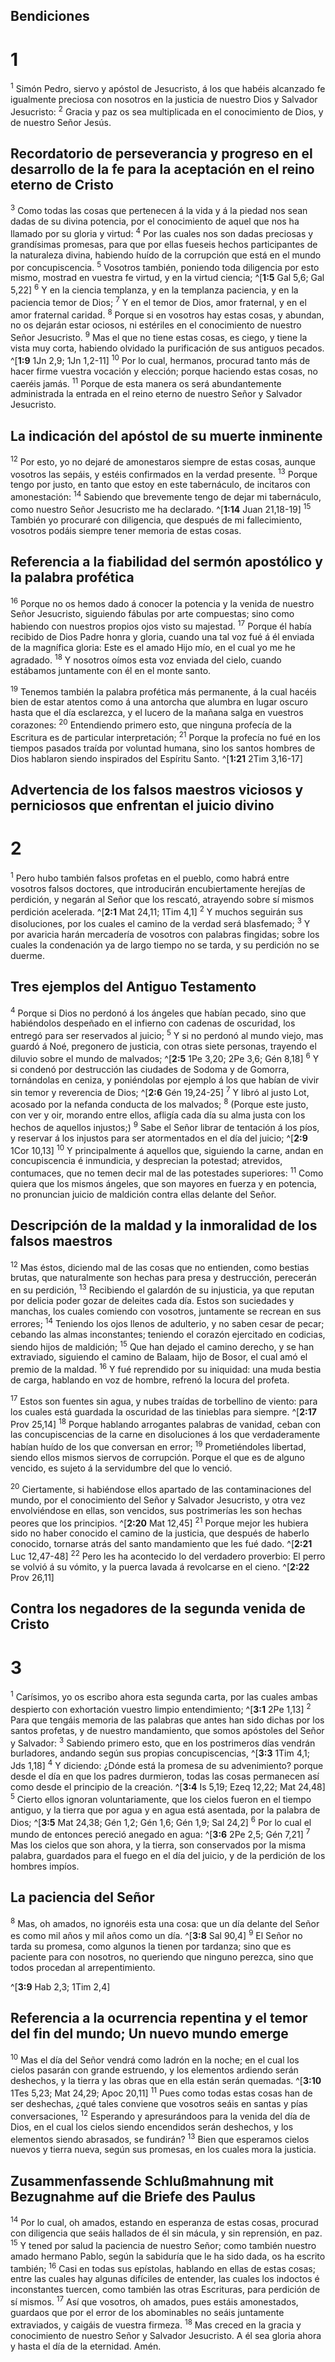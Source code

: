 ## Bendiciones
# 1 
<sup class='bibleverse'>1</sup> Simón Pedro, siervo y apóstol de Jesucristo, á los que habéis alcanzado fe igualmente preciosa con nosotros en la justicia de nuestro Dios y Salvador Jesucristo: <sup class='bibleverse'>2</sup> Gracia y paz os sea multiplicada en el conocimiento de Dios, y de nuestro Señor Jesús. 





## Recordatorio de perseverancia y progreso en el desarrollo de la fe para la aceptación en el reino eterno de Cristo
<sup class='bibleverse'>3</sup> Como todas las cosas que pertenecen á la vida y á la piedad nos sean dadas de su divina potencia, por el conocimiento de aquel que nos ha llamado por su gloria y virtud: <sup class='bibleverse'>4</sup> Por las cuales nos son dadas preciosas y grandísimas promesas, para que por ellas fueseis hechos participantes de la naturaleza divina, habiendo huído de la corrupción que está en el mundo por concupiscencia. <sup class='bibleverse'>5</sup> Vosotros también, poniendo toda diligencia por esto mismo, mostrad en vuestra fe virtud, y en la virtud ciencia; ^[**1:5** Gal 5,6; Gal 5,22] <sup class='bibleverse'>6</sup> Y en la ciencia templanza, y en la templanza paciencia, y en la paciencia temor de Dios; <sup class='bibleverse'>7</sup> Y en el temor de Dios, amor fraternal, y en el amor fraternal caridad. <sup class='bibleverse'>8</sup> Porque si en vosotros hay estas cosas, y abundan, no os dejarán estar ociosos, ni estériles en el conocimiento de nuestro Señor Jesucristo. <sup class='bibleverse'>9</sup> Mas el que no tiene estas cosas, es ciego, y tiene la vista muy corta, habiendo olvidado la purificación de sus antiguos pecados. ^[**1:9** 1Jn 2,9; 1Jn 1,2-11] <sup class='bibleverse'>10</sup> Por lo cual, hermanos, procurad tanto más de hacer firme vuestra vocación y elección; porque haciendo estas cosas, no caeréis jamás. <sup class='bibleverse'>11</sup> Porque de esta manera os será abundantemente administrada la entrada en el reino eterno de nuestro Señor y Salvador Jesucristo. 


 

## La indicación del apóstol de su muerte inminente
<sup class='bibleverse'>12</sup> Por esto, yo no dejaré de amonestaros siempre de estas cosas, aunque vosotros las sepáis, y estéis confirmados en la verdad presente. <sup class='bibleverse'>13</sup> Porque tengo por justo, en tanto que estoy en este tabernáculo, de incitaros con amonestación: <sup class='bibleverse'>14</sup> Sabiendo que brevemente tengo de dejar mi tabernáculo, como nuestro Señor Jesucristo me ha declarado. ^[**1:14** Juan 21,18-19] <sup class='bibleverse'>15</sup> También yo procuraré con diligencia, que después de mi fallecimiento, vosotros podáis siempre tener memoria de estas cosas. 




## Referencia a la fiabilidad del sermón apostólico y la palabra profética
<sup class='bibleverse'>16</sup> Porque no os hemos dado á conocer la potencia y la venida de nuestro Señor Jesucristo, siguiendo fábulas por arte compuestas; sino como habiendo con nuestros propios ojos visto su majestad. <sup class='bibleverse'>17</sup> Porque él había recibido de Dios Padre honra y gloria, cuando una tal voz fué á él enviada de la magnífica gloria: Este es el amado Hijo mío, en el cual yo me he agradado. <sup class='bibleverse'>18</sup> Y nosotros oímos esta voz enviada del cielo, cuando estábamos juntamente con él en el monte santo. 


<sup class='bibleverse'>19</sup> Tenemos también la palabra profética más permanente, á la cual hacéis bien de estar atentos como á una antorcha que alumbra en lugar oscuro hasta que el día esclarezca, y el lucero de la mañana salga en vuestros corazones: <sup class='bibleverse'>20</sup> Entendiendo primero esto, que ninguna profecía de la Escritura es de particular interpretación; <sup class='bibleverse'>21</sup> Porque la profecía no fué en los tiempos pasados traída por voluntad humana, sino los santos hombres de Dios hablaron siendo inspirados del Espíritu Santo. ^[**1:21** 2Tim 3,16-17] 
 

## Advertencia de los falsos maestros viciosos y perniciosos que enfrentan el juicio divino
# 2 
<sup class='bibleverse'>1</sup> Pero hubo también falsos profetas en el pueblo, como habrá entre vosotros falsos doctores, que introducirán encubiertamente herejías de perdición, y negarán al Señor que los rescató, atrayendo sobre sí mismos perdición acelerada. ^[**2:1** Mat 24,11; 1Tim 4,1] <sup class='bibleverse'>2</sup> Y muchos seguirán sus disoluciones, por los cuales el camino de la verdad será blasfemado; <sup class='bibleverse'>3</sup> Y por avaricia harán mercadería de vosotros con palabras fingidas; sobre los cuales la condenación ya de largo tiempo no se tarda, y su perdición no se duerme. 




## Tres ejemplos del Antiguo Testamento
<sup class='bibleverse'>4</sup> Porque si Dios no perdonó á los ángeles que habían pecado, sino que habiéndolos despeñado en el infierno con cadenas de oscuridad, los entregó para ser reservados al juicio; <sup class='bibleverse'>5</sup> Y si no perdonó al mundo viejo, mas guardó á Noé, pregonero de justicia, con otras siete personas, trayendo el diluvio sobre el mundo de malvados; ^[**2:5** 1Pe 3,20; 2Pe 3,6; Gén 8,18] <sup class='bibleverse'>6</sup> Y si condenó por destrucción las ciudades de Sodoma y de Gomorra, tornándolas en ceniza, y poniéndolas por ejemplo á los que habían de vivir sin temor y reverencia de Dios; ^[**2:6** Gén 19,24-25] <sup class='bibleverse'>7</sup> Y libró al justo Lot, acosado por la nefanda conducta de los malvados; <sup class='bibleverse'>8</sup> (Porque este justo, con ver y oir, morando entre ellos, afligía cada día su alma justa con los hechos de aquellos injustos;) <sup class='bibleverse'>9</sup> Sabe el Señor librar de tentación á los píos, y reservar á los injustos para ser atormentados en el día del juicio; ^[**2:9** 1Cor 10,13] <sup class='bibleverse'>10</sup> Y principalmente á aquellos que, siguiendo la carne, andan en concupiscencia é inmundicia, y desprecian la potestad; atrevidos, contumaces, que no temen decir mal de las potestades superiores: <sup class='bibleverse'>11</sup> Como quiera que los mismos ángeles, que son mayores en fuerza y en potencia, no pronuncian juicio de maldición contra ellas delante del Señor. 


  

## Descripción de la maldad y la inmoralidad de los falsos maestros
<sup class='bibleverse'>12</sup> Mas éstos, diciendo mal de las cosas que no entienden, como bestias brutas, que naturalmente son hechas para presa y destrucción, perecerán en su perdición, <sup class='bibleverse'>13</sup> Recibiendo el galardón de su injusticia, ya que reputan por delicia poder gozar de deleites cada día. Estos son suciedades y manchas, los cuales comiendo con vosotros, juntamente se recrean en sus errores; <sup class='bibleverse'>14</sup> Teniendo los ojos llenos de adulterio, y no saben cesar de pecar; cebando las almas inconstantes; teniendo el corazón ejercitado en codicias, siendo hijos de maldición; <sup class='bibleverse'>15</sup> Que han dejado el camino derecho, y se han extraviado, siguiendo el camino de Balaam, hijo de Bosor, el cual amó el premio de la maldad. <sup class='bibleverse'>16</sup> Y fué reprendido por su iniquidad: una muda bestia de carga, hablando en voz de hombre, refrenó la locura del profeta. 


<sup class='bibleverse'>17</sup> Estos son fuentes sin agua, y nubes traídas de torbellino de viento: para los cuales está guardada la oscuridad de las tinieblas para siempre. ^[**2:17** Prov 25,14] <sup class='bibleverse'>18</sup> Porque hablando arrogantes palabras de vanidad, ceban con las concupiscencias de la carne en disoluciones á los que verdaderamente habían huído de los que conversan en error; <sup class='bibleverse'>19</sup> Prometiéndoles libertad, siendo ellos mismos siervos de corrupción. Porque el que es de alguno vencido, es sujeto á la servidumbre del que lo venció. 



<sup class='bibleverse'>20</sup> Ciertamente, si habiéndose ellos apartado de las contaminaciones del mundo, por el conocimiento del Señor y Salvador Jesucristo, y otra vez envolviéndose en ellas, son vencidos, sus postrimerías les son hechas peores que los principios. ^[**2:20** Mat 12,45] <sup class='bibleverse'>21</sup> Porque mejor les hubiera sido no haber conocido el camino de la justicia, que después de haberlo conocido, tornarse atrás del santo mandamiento que les fué dado. ^[**2:21** Luc 12,47-48] <sup class='bibleverse'>22</sup> Pero les ha acontecido lo del verdadero proverbio: El perro se volvió á su vómito, y la puerca lavada á revolcarse en el cieno. ^[**2:22** Prov 26,11] 
   

## Contra los negadores de la segunda venida de Cristo
# 3 
<sup class='bibleverse'>1</sup> Carísimos, yo os escribo ahora esta segunda carta, por las cuales ambas despierto con exhortación vuestro limpio entendimiento; ^[**3:1** 2Pe 1,13] <sup class='bibleverse'>2</sup> Para que tengáis memoria de las palabras que antes han sido dichas por los santos profetas, y de nuestro mandamiento, que somos apóstoles del Señor y Salvador: <sup class='bibleverse'>3</sup> Sabiendo primero esto, que en los postrimeros días vendrán burladores, andando según sus propias concupiscencias, ^[**3:3** 1Tim 4,1; Jds 1,18] <sup class='bibleverse'>4</sup> Y diciendo: ¿Dónde está la promesa de su advenimiento? porque desde el día en que los padres durmieron, todas las cosas permanecen así como desde el principio de la creación. ^[**3:4** Is 5,19; Ezeq 12,22; Mat 24,48] <sup class='bibleverse'>5</sup> Cierto ellos ignoran voluntariamente, que los cielos fueron en el tiempo antiguo, y la tierra que por agua y en agua está asentada, por la palabra de Dios; ^[**3:5** Mat 24,38; Gén 1,2; Gén 1,6; Gén 1,9; Sal 24,2] <sup class='bibleverse'>6</sup> Por lo cual el mundo de entonces pereció anegado en agua: ^[**3:6** 2Pe 2,5; Gén 7,21] <sup class='bibleverse'>7</sup> Mas los cielos que son ahora, y la tierra, son conservados por la misma palabra, guardados para el fuego en el día del juicio, y de la perdición de los hombres impíos. 


    

## La paciencia del Señor
<sup class='bibleverse'>8</sup> Mas, oh amados, no ignoréis esta una cosa: que un día delante del Señor es como mil años y mil años como un día. ^[**3:8** Sal 90,4] <sup class='bibleverse'>9</sup> El Señor no tarda su promesa, como algunos la tienen por tardanza; sino que es paciente para con nosotros, no queriendo que ninguno perezca, sino que todos procedan al arrepentimiento. 

^[**3:9** Hab 2,3; 1Tim 2,4] 
 

## Referencia a la ocurrencia repentina y el temor del fin del mundo; Un nuevo mundo emerge
<sup class='bibleverse'>10</sup> Mas el día del Señor vendrá como ladrón en la noche; en el cual los cielos pasarán con grande estruendo, y los elementos ardiendo serán deshechos, y la tierra y las obras que en ella están serán quemadas. ^[**3:10** 1Tes 5,23; Mat 24,29; Apoc 20,11] <sup class='bibleverse'>11</sup> Pues como todas estas cosas han de ser deshechas, ¿qué tales conviene que vosotros seáis en santas y pías conversaciones, <sup class='bibleverse'>12</sup> Esperando y apresurándoos para la venida del día de Dios, en el cual los cielos siendo encendidos serán deshechos, y los elementos siendo abrasados, se fundirán? <sup class='bibleverse'>13</sup> Bien que esperamos cielos nuevos y tierra nueva, según sus promesas, en los cuales mora la justicia. 




## Zusammenfassende Schlußmahnung mit Bezugnahme auf die Briefe des Paulus
<sup class='bibleverse'>14</sup> Por lo cual, oh amados, estando en esperanza de estas cosas, procurad con diligencia que seáis hallados de él sin mácula, y sin reprensión, en paz. <sup class='bibleverse'>15</sup> Y tened por salud la paciencia de nuestro Señor; como también nuestro amado hermano Pablo, según la sabiduría que le ha sido dada, os ha escrito también; <sup class='bibleverse'>16</sup> Casi en todas sus epístolas, hablando en ellas de estas cosas; entre las cuales hay algunas difíciles de entender, las cuales los indoctos é inconstantes tuercen, como también las otras Escrituras, para perdición de sí mismos. <sup class='bibleverse'>17</sup> Así que vosotros, oh amados, pues estáis amonestados, guardaos que por el error de los abominables no seáis juntamente extraviados, y caigáis de vuestra firmeza. <sup class='bibleverse'>18</sup> Mas creced en la gracia y conocimiento de nuestro Señor y Salvador Jesucristo. A él sea gloria ahora y hasta el día de la eternidad. Amén. 